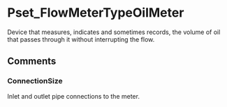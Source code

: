 # Pset_FlowMeterTypeOilMeter

Device that measures, indicates and sometimes records, the volume of oil that passes through it without interrupting the flow.<!-- end of definition -->


## Comments

### ConnectionSize

Inlet and outlet pipe connections to the meter.

